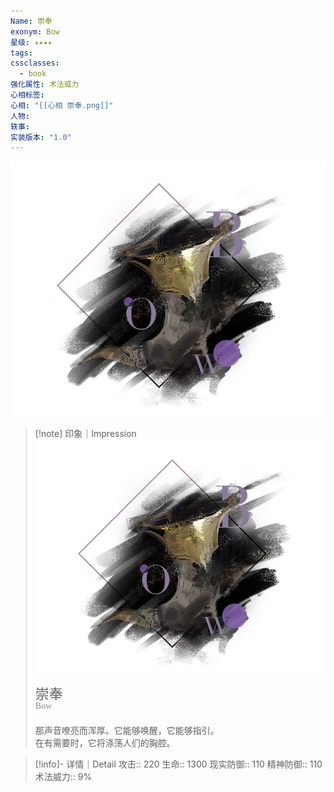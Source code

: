 ```yaml
---
Name: 崇奉
exonym: Bow
星级: ✦✦✦✦
tags:
cssclasses:
  - book
强化属性: 术法威力
心相标签:
心相: "[[心相 崇奉.png]]"
人物:
轶事:
实装版本: "1.0"
---
```

![cover](assets/崇奉｜Bow.assets/心相%20崇奉.png)

> [!note] 印象｜Impression
> ![心相 崇奉|inlL|300](assets/崇奉｜Bow.assets/心相%20崇奉.png)
> <p style="font-family: '家族宋', sans-serif; font-size: 22px; line-height: 0.75; text-indent: 0;">崇奉<br><span style="font-family: serif; font-size: 14px; color: #888888;">Bow</span></p>
> 
> 那声音嘹亮而浑厚。它能够唤醒，它能够指引。  
> 在有需要时，它将涤荡人们的胸腔。

> [!info]- 详情｜Detail
> 攻击:: 220
> 生命:: 1300
> 现实防御:: 110
> 精神防御:: 110
> 术法威力:: 9%

